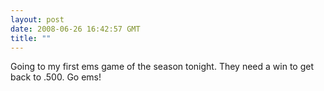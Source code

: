 ```yaml
---
layout: post
date: 2008-06-26 16:42:57 GMT
title: ""
---
```

Going to my first ems game of the season tonight. They need a win to get back to .500. Go ems!